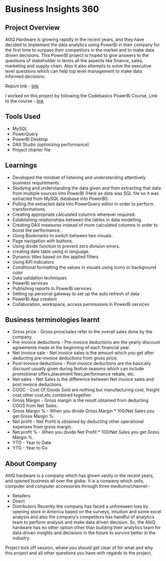 # Business Insights 360

## Project Overview
AtliQ Hardware is growing rapidly in the recent years, and they have decided to implement the data analytics using PowerBi in their company for the first time to surpass their competitors in the market and to make data driven decisions. 
This PowerBI project is hoped to give answers to the questions of stakeholder in terms all the aspects like finance, sales, marketing and supply chain.
Also it also attempts to solve the executive level questions which can help top level management to make data informed decisions.

Report link - [link](https://app.powerbi.com/view?r=eyJrIjoiZGU4ZDA5NzQtNzc3My00NTJiLTk5MzgtODIyYWJkMWI1MDUyIiwidCI6ImRmODY3OWNkLWE4MGUtNDVkOC05OWFjLWM4M2VkN2ZmOTVhMCJ9)

I worked on this project by following the Codebasics PowerBi Course, Link to the course - [link](https://codebasics.io/courses/power-bi-data-analysis-with-end-to-end-project)

## Tools Used
- MySQL
- PowerQuery
- PowerBI Desktop
- DAX Studio (optimizing performance)
- Project charter file

## Learnings
- Developed the mindset of listening and understanding attentively business requirements.
- Studying and understanding the data given and then extracting that data from multiple sources into PowerBI (Here as data was SQL file so it was extracted from MySQL database into PowerBI).
- Pulling the extracted data into PowerQuery editor in order to perform transformations.
- Creating appropriate calculated columns wherever required.
- Establishing relationships between the tables in data modelling.
- Creating DAX measures instead of more calculated columns in order to boost the performance.
- Using Bookmarks to switch between two visuals.
- Page navigation with buttons.
- Using divide function to prevent zero division errors.
- creating date table using m language.
- Dynamic titles based on the applied filters
- Using KPI indicators
- Conditional formatting the values in visuals using icons or background color
- Data validation techniques
- PowerBi services
- Publishing reports to PowerBi services
- Setting up personal gateway to set up the auto refresh of data
- PowerBi App creation
- Collaboration, workspace, access permissions in PowerBi services

## Business terminologies learnt
- Gross price - Gross price/sales refer to the overall sales done by the company.
- Pre-invoice deductions - Pre-invoice deductions are the yearly discount agreements made at the beginning of each financial year.
- Net Invoice sale - Net invoice sales is the amount which you get after deducting pre-invoice deductions from gross price.
- Post-Invoice deductions - Post-invoice deductions are the basically discount usually given during festive seasons which can include promotional offers,placement fees,performance rebate, etc.
- Net sales - Net Sales is the difference between Net invoice sales and post invoice deductions.
- COGC - Cost Of Goods Sold are nothing but manufacturing cost, freight cost,other cost,etc combined together.
- Gross Margin - Gross margin is the result obtained from deducting COGS from Net Sales.
- Gross Margin % - When you divide Gross Margin * 100/Net Sales you get Gross Margin %.
- Net profit - Net Profit is obtained by deducting other operational expenses from gross margin.
- Net profit % - When you divide Net Profit * 100/Net Sales you get Gross Margin %.
- YTD - Year to Date
- YTG - Year to Go

## About Company
AltiQ hardware is a company which has grown vastly in the recent years, and opened business all over the globe. It is a company which sells, computer and computer accessories through three mediums/channel:-

- Retailers
- Direct
- Distributors
Recently the company has faced a unforeseen loss by opening store in America based on the surveys, intuition and some excel analysis and also the company’s competitors has handful of analytics team to perform analysis and make data driven decision. So, the AltiQ hardware has no other option other than building their analytics team for data driven insights and decisions in the future to survive better in the industry.

Project kick off session, where you should get clear of for what and why this project and all other questions you have with regards to the project.




